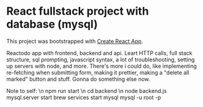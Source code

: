 # React fullstack project with database (mysql) 
This project was bootstrapped with [Create React App](https://github.com/facebook/create-react-app).

Reactodo app with frontend, backend and api. Leart HTTP calls, full stack structure, sql prompting, javascript syntax, a lot of troubleshooting, setting up servers with node, and more. 
There's more i could do, like implementing re-fetching when submitting form, making it prettier, making a "delete all marked" button and stuff. Gonna do something else now. 


Note to self: \n
npm run start \n
cd backend \n
node backend.js
mysql.server start
brew services start mysql
mysql -u root -p
